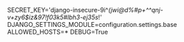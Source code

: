 SECRET_KEY='django-insecure-9i^*(jwi@d%#p+^^qnj-v+zy6$iz&97!f03k5#lbh3-ej35s*!'
DJANGO_SETTINGS_MODULE=configuration.settings.base
ALLOWED_HOSTS=*
DEBUG=True
